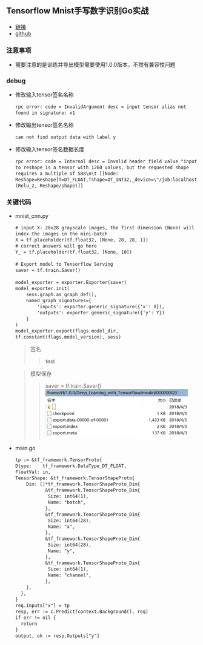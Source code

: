 ## Tensorflow Mnist手写数字识别Go实战
* [链接](http://sineyuan.github.io/2017/03/02/tensorflow-mnist-pratice/)
* [github](https://github.com/SineYuan/tensorflow-demo)
### 注意事项
* 需要注意的是训练并导出模型需要使用1.0.0版本，不然有兼容性问题

### debug
* 修改输入tensor签名名称
  ```
  rpc error: code = InvalidArgument desc = input tensor alias not found in signature: x1
  ```
* 修改输出tensor签名名称
  ```
  can not find output data with label y
  ```
* 修改输入tensor签名数据长度
  ```
  rpc error: code = Internal desc = Invalid header field value "input to reshape is a tensor with 1260 values, but the requested shape requires a multiple of 588\n\t [[Node: Reshape=Reshape[T=DT_FLOAT,Tshape=DT_INT32,_device=\"/job:localhost/replica:0/task:0/cpu:0\"](Relu_2, Reshape/shape)]]
  ```
### 关键代码
* mnist_cnn.py
    ```
    # input X: 28x28 grayscale images, the first dimension (None) will index the images in the mini-batch
    X = tf.placeholder(tf.float32, [None, 28, 28, 1])
    # correct answers will go here
    Y_ = tf.placeholder(tf.float32, [None, 10])

    # Export model to Tensorflow Serving
    saver = tf.train.Saver()

    model_exporter = exporter.Exporter(saver)
    model_exporter.init(
        sess.graph.as_graph_def(),
        named_graph_signatures={
            'inputs': exporter.generic_signature({'x': X}),
            'outputs': exporter.generic_signature({'y': Y})
        }
    )
    model_exporter.export(flags.model_dir, tf.constant(flags.model_version), sess)
    ```
    >签名
    >>test
    
    >模型保存
    >>saver = tf.train.Saver()
    >>![model](_images/model-1.png)
* main.go
  ```
  tp := &tf_framework.TensorProto{
  Dtype:    tf_framework.DataType_DT_FLOAT,
  FloatVal: in,
  TensorShape: &tf_framework.TensorShapeProto{
      Dim: []*tf_framework.TensorShapeProto_Dim{
             &tf_framework.TensorShapeProto_Dim{
              Size: int64(1),
              Name: "batch",
             },
             &tf_framework.TensorShapeProto_Dim{
              Size: int64(28),
              Name: "x",
             },
             &tf_framework.TensorShapeProto_Dim{
              Size: int64(28),
              Name: "y",
             },
             &tf_framework.TensorShapeProto_Dim{
              Size: int64(1),
              Name: "channel",
             },
      },
    },
  }
  req.Inputs["x"] = tp
  resp, err := c.Predict(context.Background(), req)
  if err != nil {
  	return
  }
  output, ok := resp.Outputs["y"]
  ```